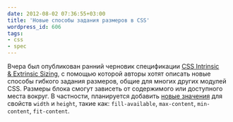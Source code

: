 ```yaml
---
date: 2012-08-02 07:36:55+03:00
title: 'Новые способы задания размеров в CSS'
wordpress_id: 606
tags:
- css
- spec
---
```


Вчера был опубликован ранний черновик спецификации [CSS Intrinsic & Extrinsic Sizing][1], с помощью которой авторы хотят описать новые способы гибкого задания размеров, общие для многих других модулей CSS. Размеры блока смогут зависеть от содержимого или доступного места вокруг. В частности, планируется добавить [новые значения][2] для свойств `width` и `height`, такие как: `fill-available`, `max-content`, `min-content`, `fit-content`.

[1]: http://dev.w3.org/csswg/css3-sizing/
[2]: http://dev.w3.org/csswg/css3-sizing/#width-height-keywords
